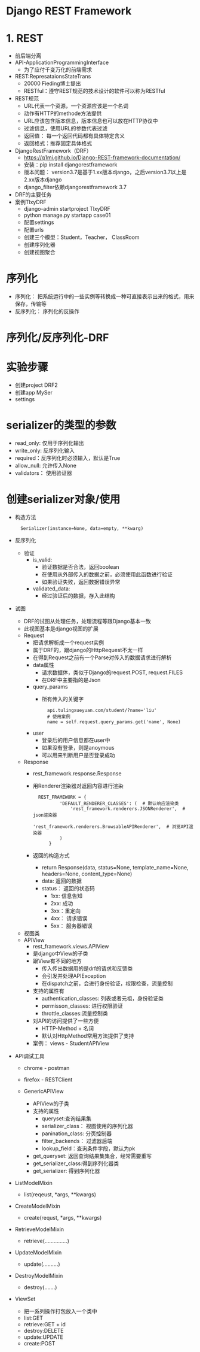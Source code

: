 # Django REST Framework
# 1. REST
- 前后端分离
- API-ApplicationProgrammingInterface
    - 为了应付千变万化的前端需求
- REST:RepresataionsStateTrans
    - 20000 Fieding博士提出
    - RESTful：遵守REST规范的技术设计的软件可以称为RESTful
- REST规范
    - URL代表一个资源，一个资源应该是一个名词
    - 动作有HTTP的methode方法提供
    - URL应该包含版本信息，版本信息也可以放在HTTP协议中
    - 过滤信息，使用URL的参数代表过滤
    - 返回值： 每一个返回代码都有具体特定含义
    - 返回格式：推荐固定具体格式
- DjangoRestFramework（DRF）
    -  https://q1mi.github.io/Django-REST-framework-documentation/
    - 安装：pip install djangorestframework
    - 版本问题： version3.7是基于1.xx版本django，之后version3.7以上是2.xx版本django
    - django_filter依赖djangorestframework 3.7 
- DRF的主要任务
- 案例TlxyDRF
    - django-admin startproject TlxyDRF
    - python manage.py startapp case01
    - 配置settings
    - 配置urls    
    - 创建三个模型：Student，Teacher， ClassRoom
    - 创建序列化器
    - 创建视图聚合


# 序列化
- 序列化： 把系统运行中的一些实例等转换成一种可直接表示出来的格式，用来保存，传输等
- 反序列化： 序列化的反操作
# 序列化/反序列化-DRF

# 实验步骤
- 创建project DRF2
- 创建app  MySer
- settings
# serializer的类型的参数
- read_only: 仅用于序列化输出
- write_only: 反序列化输入
- required：反序列化时必须输入，默认是True
- allow_null: 允许传入None
- validators： 使用验证器
#  创建serializer对象/使用
- 构造方法
    
        Serializer(instance=None, data=empty, **kwarg)
        
- 反序列化
    - 验证
        - is_valid:
            - 验证数据是否合法，返回boolean
            - 在使用从外部传入的数据之前，必须使用此函数进行验证
            - 如果验证失败，返回数据错误异常
        - validated_data:
            - 经过验证后的数据，存入此结构
- 试图
   - DRF的试图从处理任务，处理流程等跟Django基本一致
   - 此视图基本是django视图的扩展  
   - Request
        - 把请求解析成一个request实例 
        - 属于DRF的，跟django的HttpRequest不太一样
        - 在得到Request之前有一个Parse对传入的数据请求进行解析
        - data属性
            - 请求数据体，类似于Django的request.POST, request.FILES
            - 在DRF中主要指的是Json
        - query_params
            - 所有传入的关键字
            
            
                    api.tulingxueyuan.com/student/?name='liu'
                    # 使用案例
                    name = self.request.query_params.get('name', None)
                    
        - user
            - 登录后的用户信息都在user中
            - 如果没有登录，则是anoymous
            - 可以用来判断用户是否登录成功
   - Response
        - rest_framework.response.Response
        - 用Renderer渲染器对返回内容进行渲染
        
        
                REST_FRAMEWORK = {
                        'DEFAULT_RENDERER_CLASSES': (  # 默认响应渲染类
                            'rest_framework.renderers.JSONRenderer',  # json渲染器
                            'rest_framework.renderers.BrowsableAPIRenderer',  # 浏览API渲染器
                        )
                    }
        - 返回的构造方式
            -  return Response(data, status=None, template_name=None, headers=None, content_type=None)
            - data: 返回的数据
            - status： 返回的状态码
                - 1xx: 信息告知
                - 2xx: 成功
                - 3xx：重定向
                - 4xx： 请求错误
                - 5xx： 服务器错误
   - 视图类
   - APIView
        - rest_framework.views.APIView
        - 是django中View的子类
        - 跟View有不同的地方
            - 传入传出数据用的是drf的请求和反馈类
            - 会引发并处理APIException
            - 在dispatch之前，会进行身份验证，权限检查，流量控制
        - 支持的属性有
            - authentication_classes: 列表或者元祖，身份验证类   
            - permisson_classes: 进行权限验证
            - throttle_classes:流量控制类
        - 对API的访问提供了一些方便
            - HTTP-Method + 名词
            - 默认对HttpMethod常用方法提供了支持
        - 案例： views - StudentAPIView    
         
- API调试工具
    - chrome - postman
    - firefox - RESTClient 
    
    - GenericAPIView
        - APIView的子类
        - 支持的属性
            - queryset:查询结果集
            - serializer_class： 视图使用的序列化器
            - panination_class: 分页控制器
            - filter_backends： 过滤器后端
            - lookup_field：查询条件字段，默认为pk
        - get_queryset: 返回查询结果集集合，经常需要重写
        - get_serializer_class:得到序列化器类
        - get_serializer: 得到序列化器
- ListModelMixin
    - list(reqeust, *args, **kwargs)  
- CreateModelMixin
    - create(requst, *args, **kwargs)    
- RetrieveModelMixin
    - retrieve(...............)  
- UpdateModelMixin
    - update(..........)
- DestroyModelMixin
    - destroy(.......)
    
- ViewSet
    - 把一系列操作打包放入一个类中
    - list:GET
    - retrieve:GET + id
    - destroy:DELETE
    - update:UPDATE
    - create:POST
    
    